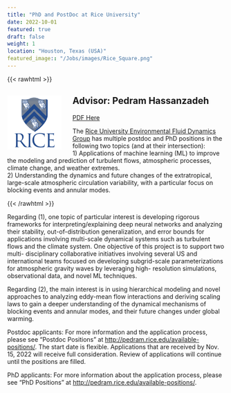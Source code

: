 ```yaml
---
title: "PhD and PostDoc at Rice University"
date: 2022-10-01 
featured: true
draft: false
weight: 1
location: "Houston, Texas (USA)"
featured_image:: "/Jobs/images/Rice_Square.png"
---
```

{{< rawhtml >}}
<div>
<img src="/Jobs/images/Rice_Square.png" alt="University Logo" style="float:left;width:25%;height:25%;padding:0 25px 0 0;">
<h2> Advisor: Pedram Hassanzadeh </h2>                                           
<!-- ![logo](/Jobs/images/Rice_Square.png) -->
<a href="/pdfs/Openings2022_Rice[96].pdf">PDF Here</a>
  <p> The <a href="http://pedram.rice.edu/">Rice University Environmental Fluid Dynamics Group</a> has multiple postdoc and PhD positions in the following two topics (and at their intersection):<br>  
    1) Applications of machine learning (ML) to improve the modeling and prediction of turbulent flows, atmospheric processes, climate change, and weather extremes.<br>  
    2) Understanding the dynamics and future changes of the extratropical, large-scale atmospheric circulation variability, with a particular focus on blocking events and annular modes. <!--This project is part of two multi-disciplinary collaborative initiatives involving several US and international teams: <a href="https://datawaveproject.github.io/">DataWave</a> and <a href="https://cssi-gws.github.io/">CSSI-GW</a>.--> </p>
</div> 
{{< /rawhtml >}}
<!--more-->

Regarding (1), one topic of particular interest is developing rigorous frameworks for interpreting/explaining deep neural networks and analyzing their stability, out-of-distribution generalization, and error bounds for applications involving multi-scale dynamical systems such as turbulent flows and the climate system. One objective of this project is to support two multi- disciplinary collaborative initiatives involving several US and international teams focused on developing subgrid-scale parameterizations for atmospheric gravity waves by leveraging high- resolution simulations, observational data, and novel ML techniques.

Regarding (2), the main interest is in using hierarchical modeling and novel approaches to analyzing eddy-mean flow interactions and deriving scaling laws to gain a deeper understanding of the dynamical mechanisms of blocking events and annular modes, and their future changes under global warming.

Postdoc applicants: For more information and the application process, please see “Postdoc Positions” at http://pedram.rice.edu/available-positions/. The start date is flexible. Applications that are received by Nov. 15, 2022 will receive full consideration. Review of applications will continue until the positions are filled.

PhD applicants: For more information about the application process, please see “PhD Positions” at http://pedram.rice.edu/available-positions/.
